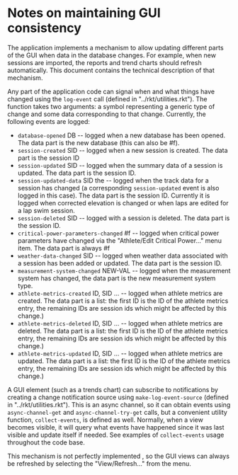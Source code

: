 # Notes on maintaining GUI consistency

The application implements a mechanism to allow updating different parts of
the GUI when data in the database changes.  For example, when new sessions are
imported, the reports and trend charts should refresh automatically.  This
document contains the technical description of that mechanism.

Any part of the application code can signal when and what things have changed
using the `log-event` call (defined in "../rkt/utilities.rkt").  The function
takes two arguments: a symbol representing a generic type of change and some
data corresponding to that change.  Currently, the following events are
logged:

* `database-opened` DB -- logged when a new database has been opened.  The
  data part is the new database (this can also be #f).
* `session-created` SID -- logged when a new session is created.  The data
  part is the session ID
* `session-updated` SID -- logged when the summary data of a session is
  updated.  The data part is the session ID.
* `session-updated-data` SID the -- logged when the track data for a session
  has changed (a corresponding `session-updated` event is also logged in this
  case).  The data part is the session ID. Currently it is logged when
  corrected elevation is changed or when laps are edited for a lap swim
  session.
* `session-deleted` SID -- logged with a session is deleted.  The data part is
  the session ID.
* `critical-power-parameters-changed` #f -- logged when critical power
  parameters have changed via the "Athlete/Edit Critical Power..." menu item.
  The data part is always #f
* `weather-data-changed` SID -- logged when weather data associated with a
  session has been added or updated.  The data part is the session ID.
* `measurement-system-changed` NEW-VAL -- logged when the measurement system
  has changed, the data part is the new measurement system type.
* `athlete-metrics-created` ID, SID ... -- logged when athlete metrics are
  created.  The data part is a list: the first ID is the ID of the athlete
  metrics entry, the remaining IDs are session ids which might be affected by
  this change.)
* `athlete-metrics-deleted` ID, SID ... -- logged when athlete metrics are
  deleted.  The data part is a list: the first ID is the ID of the athlete
  metrics entry, the remaining IDs are session ids which might be affected by
  this change.)
* `athlete-metrics-updated` ID, SID ... -- logged when athlete metrics are
  updated.  The data part is a list: the first ID is the ID of the athlete
  metrics entry, the remaining IDs are session ids which might be affected by
  this change.)

A GUI element (such as a trends chart) can subscribe to notifications by
creating a change notification source using `make-log-event-source` (defined
in "../rkt/utilities.rkt").  This is an async channel, so it can obtain events
using `async-channel-get` and `async-channel-try-get` calls, but a convenient
utility function, `collect-events`, is defined as well.  Normally, when a view
becomes visible, it will query what events have happened since it was last
visible and update itself if needed.  See examples of `collect-events` usage
throughout the code base.

This mechanism is not perfectly implemented , so the GUI views can always be
refreshed by selecting the "View/Refresh..." from the menu.
